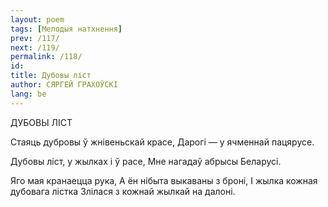```yaml
---
layout: poem
tags: [Мелодыя натхнення]
prev: /117/
next: /119/
permalink: /118/
id: 
title: Дубовы ліст
author: СЯРГЕЙ ГРАХОЎСКІ
lang: be
---
```



 
ДУБОВЫ  ЛІСТ

Стаяць дубровы ў жнівеньскай красе, Дарогі — у ячменнай пацярусе.

Дубовы ліст, у жылках і ў pace, Мне нагадаў абрысы Беларусі.

Яго мая кранаецца рука, А ён нібыта выкаваны з броні, I жылка кожная дубовага лістка Злілася з кожнай жылкай на далоні.
